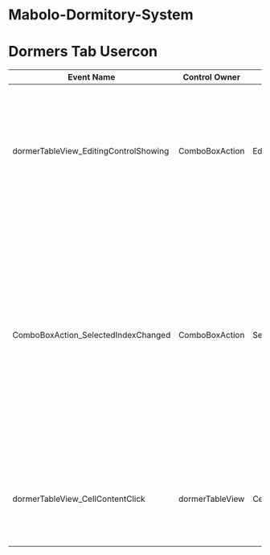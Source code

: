 # Mabolo-Dormitory-System

# Dormers Tab Usercon

| Event Name                                | Control Owner    | Control Event        | Description                                                                                                                                                                                                                                                                                            |
|-------------------------------------------|------------------|----------------------|--------------------------------------------------------------------------------------------------------------------------------------------------------------------------------------------------------------------------------------------------------------------------------------------------------|
| dormerTableView_EditingControlShowing    | ComboBoxAction   | EditingControlShowing| - This event fires whenever the editing control (dropdown menu) for the "Action" column becomes visible in “dormerTableView”. <br> - It ensures that the SelectedIndexChanged event for the dropdown is properly attached/detached to prevent memory leaks.                                             |
| ComboBoxAction_SelectedIndexChanged       | ComboBoxAction   | SelectedIndexChanged| - This event triggers whenever the user selects an option ("Update", "View", or "Delete") from the "Action" dropdown menu. <br> - It retrieves the selected index of the current row and performs the chosen action: <br>    - Update: Opens an UpdateForm to modify user information. <br>    - View: Opens a ViewForm to display user details. <br>    - Delete: Prompts for confirmation before deleting the user and refreshes the table afterward.|
| dormerTableView_CellContentClick         | dormerTableView | CellContentClick     | - This event is used just to ensure that whenever a row is click, then the corresponding row will be selected accordingly, either checked or unchecked in column1.                                                                                                                               |
